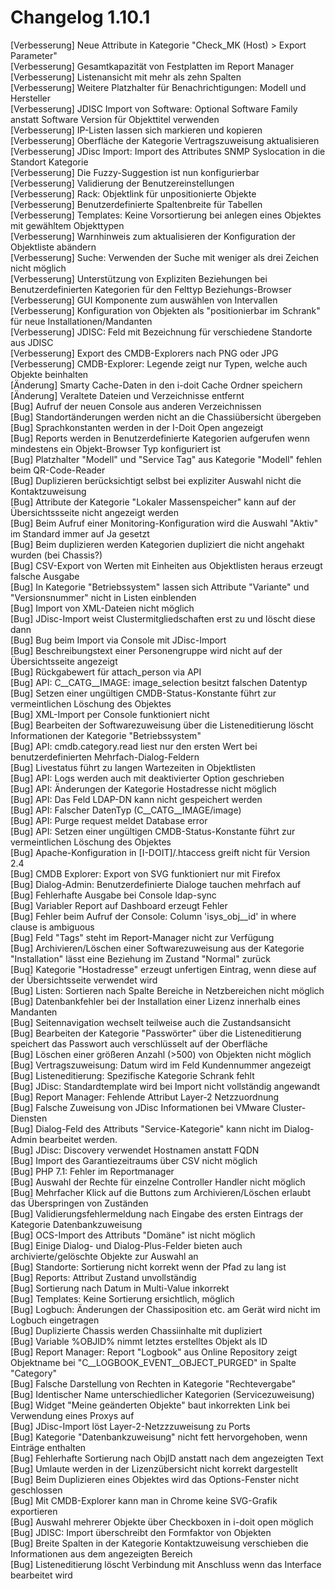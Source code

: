 # Changelog 1.10.1

[Verbesserung]  Neue Attribute in Kategorie "Check_MK (Host) > Export Parameter"  <br>
[Verbesserung]  Gesamtkapazität von Festplatten im Report Manager  <br>
[Verbesserung]  Listenansicht mit mehr als zehn Spalten  <br>
[Verbesserung]  Weitere Platzhalter für Benachrichtigungen: Modell und Hersteller  <br>
[Verbesserung]  JDISC Import von Software: Optional Software Family anstatt Software Version für Objekttitel verwenden  <br>
[Verbesserung]  IP-Listen lassen sich markieren und kopieren  <br>
[Verbesserung]  Oberfläche der Kategorie Vertragszuweisung aktualisieren  <br>
[Verbesserung]  JDisc Import: Import des Attributes SNMP Syslocation in die Standort Kategorie  <br>
[Verbesserung]  Die Fuzzy-Suggestion ist nun konfigurierbar  <br>
[Verbesserung]  Validierung der Benutzereinstellungen  <br>
[Verbesserung]  Rack: Objektlink für unpositionierte Objekte  <br>
[Verbesserung]  Benutzerdefinierte Spaltenbreite für Tabellen  <br>
[Verbesserung]  Templates: Keine Vorsortierung bei anlegen eines Objektes mit gewähltem Objekttypen  <br>
[Verbesserung]  Warnhinweis zum aktualisieren der Konfiguration der Objektliste abändern  <br>
[Verbesserung]  Suche: Verwenden der Suche mit weniger als drei Zeichen nicht möglich  <br>
[Verbesserung]  Unterstützung von Expliziten Beziehungen bei Benutzerdefinierten Kategorien für den Felttyp Beziehungs-Browser  <br>
[Verbesserung]  GUI Komponente zum auswählen von Intervallen  <br>
[Verbesserung]  Konfiguration von Objekten als "positionierbar im Schrank" für neue Installationen/Mandanten  <br>
[Verbesserung]  JDISC: Feld mit Bezeichnung für verschiedene Standorte aus JDISC  <br>
[Verbesserung]  Export des CMDB-Explorers nach PNG oder JPG  <br>
[Verbesserung]  CMDB-Explorer: Legende zeigt nur Typen, welche auch Objekte beinhalten  <br>
[Änderung]      Smarty Cache-Daten in den i-doit Cache Ordner speichern  <br>
[Änderung]      Veraltete Dateien und Verzeichnisse entfernt  <br>
[Bug]           Aufruf der neuen Console aus anderen Verzeichnissen  <br>
[Bug]           Standortänderungen werden nicht an die Chassiübersicht übergeben  <br>
[Bug]           Sprachkonstanten werden in der I-Doit Open angezeigt  <br>
[Bug]           Reports werden in Benutzerdefinierte Kategorien aufgerufen wenn mindestens ein Objekt-Browser Typ konfiguriert ist  <br>
[Bug]           Platzhalter "Modell" und "Service Tag" aus Kategorie "Modell" fehlen beim QR-Code-Reader  <br>
[Bug]           Duplizieren berücksichtigt selbst bei expliziter Auswahl nicht die Kontaktzuweisung  <br>
[Bug]           Attribute der Kategorie "Lokaler Massenspeicher" kann auf der Übersichtssseite nicht angezeigt werden  <br>
[Bug]           Beim Aufruf einer Monitoring-Konfiguration wird die Auswahl "Aktiv" im Standard immer auf Ja gesetzt  <br>
[Bug]           Beim duplizieren werden Kategorien dupliziert die nicht angehakt wurden (bei Chassis?)  <br>
[Bug]           CSV-Export von Werten mit Einheiten aus Objektlisten heraus erzeugt falsche Ausgabe  <br>
[Bug]           In Kategorie "Betriebssystem" lassen sich Attribute "Variante" und "Versionsnummer" nicht in Listen einblenden  <br>
[Bug]           Import von XML-Dateien nicht möglich  <br>
[Bug]           JDisc-Import weist Clustermitgliedschaften erst zu und löscht diese dann  <br>
[Bug]           Bug beim Import via Console mit JDisc-Import  <br>
[Bug]           Beschreibungstext einer Personengruppe wird nicht auf der Übersichtsseite angezeigt  <br>
[Bug]           Rückgabewert für attach_person via API  <br>
[Bug]           API: C__CATG__IMAGE: image_selection besitzt falschen Datentyp  <br>
[Bug]           Setzen einer ungültigen CMDB-Status-Konstante führt zur vermeintlichen Löschung des Objektes  <br>
[Bug]           XML-Import per Console funktioniert nicht  <br>
[Bug]           Bearbeiten der Softwarezuweisung über die Listeneditierung löscht Informationen der Kategorie "Betriebssystem"  <br>
[Bug]           API: cmdb.category.read liest nur den ersten Wert bei benutzerdefinierten Mehrfach-Dialog-Feldern  <br>
[Bug]           Livestatus führt zu langen Wartezeiten in Objektlisten  <br>
[Bug]           API: Logs werden auch mit deaktivierter Option geschrieben  <br>
[Bug]           API: Änderungen der Kategorie Hostadresse nicht möglich  <br>
[Bug]           API: Das Feld LDAP-DN kann nicht gespeichert werden  <br>
[Bug]           API: Falscher DatenTyp (C__CATG__IMAGE/image)  <br>
[Bug]           API: Purge request meldet Database error  <br>
[Bug]           API: Setzen einer ungültigen CMDB-Status-Konstante führt zur vermeintlichen Löschung des Objektes  <br>
[Bug]           Apache-Konfiguration in [I-DOIT]/.htaccess greift nicht für Version 2.4  <br>
[Bug]           CMDB Explorer: Export von SVG funktioniert nur mit Firefox  <br>
[Bug]           Dialog-Admin: Benutzerdefinierte Dialoge tauchen mehrfach auf  <br>
[Bug]           Fehlerhafte Ausgabe bei Console ldap-sync  <br>
[Bug]           Variabler Report auf Dashboard erzeugt Fehler  <br>
[Bug]           Fehler beim Aufruf der Console: Column 'isys_obj__id' in where clause is ambiguous  <br>
[Bug]           Feld "Tags" steht im Report-Manager nicht zur Verfügung  <br>
[Bug]           Archivieren/Löschen einer Softwarezuweisung aus der Kategorie "Installation" lässt eine Beziehung im Zustand "Normal" zurück  <br>
[Bug]           Kategorie "Hostadresse" erzeugt unfertigen Eintrag, wenn diese auf der Übersichtsseite verwendet wird  <br>
[Bug]           Listen: Sortieren nach Spalte Bereiche in Netzbereichen nicht möglich  <br>
[Bug]           Datenbankfehler bei der Installation einer Lizenz innerhalb eines Mandanten  <br>
[Bug]           Seitennavigation wechselt teilweise auch die Zustandsansicht  <br>
[Bug]           Bearbeiten der Kategorie "Passwörter" über die Listeneditierung speichert das Passwort auch verschlüsselt auf der Oberfläche  <br>
[Bug]           Löschen einer größeren Anzahl (>500) von Objekten nicht möglich  <br>
[Bug]           Vertragszuweisung: Datum wird im Feld Kundennummer angezeigt  <br>
[Bug]           Listeneditierung: Spezifische Kategorie Schrank fehlt  <br>
[Bug]           JDisc: Standardtemplate wird bei Import nicht vollständig angewandt  <br>
[Bug]           Report Manager: Fehlende Attribut Layer-2 Netzzuordnung  <br>
[Bug]           Falsche Zuweisung von JDisc Informationen bei VMware Cluster-Diensten  <br>
[Bug]           Dialog-Feld des Attributs "Service-Kategorie" kann nicht im Dialog-Admin bearbeitet werden.  <br>
[Bug]           JDisc: Discovery verwendet Hostnamen anstatt FQDN  <br>
[Bug]           Import des Garantiezeitraums über CSV nicht möglich  <br>
[Bug]           PHP 7.1: Fehler im Reportmanager  <br>
[Bug]           Auswahl der Rechte für einzelne Controller Handler nicht möglich  <br>
[Bug]           Mehrfacher Klick auf die Buttons zum Archivieren/Löschen erlaubt das Überspringen von Zuständen  <br>
[Bug]           Validierungsfehlermeldung nach Eingabe des ersten Eintrags der Kategorie Datenbankzuweisung  <br>
[Bug]           OCS-Import des Attributs "Domäne" ist nicht möglich  <br>
[Bug]           Einige Dialog- und Dialog-Plus-Felder bieten auch archivierte/gelöschte Objekte zur Auswahl an  <br>
[Bug]           Standorte: Sortierung nicht korrekt wenn der Pfad zu lang ist  <br>
[Bug]           Reports: Attribut Zustand unvollständig  <br>
[Bug]           Sortierung nach Datum in Multi-Value inkorrekt  <br>
[Bug]           Templates: Keine Sortierung ersichtlich, möglich  <br>
[Bug]           Logbuch: Änderungen der Chassiposition etc. am Gerät wird nicht im Logbuch eingetragen  <br>
[Bug]           Duplizierte Chassis werden Chassiinhalte mit dupliziert  <br>
[Bug]           Variable %OBJID% nimmt letztes erstelltes Objekt als ID  <br>
[Bug]           Report Manager: Report "Logbook" aus Online Repository zeigt Objektname bei "C__LOGBOOK_EVENT__OBJECT_PURGED" in Spalte "Category"  <br>
[Bug]           Falsche Darstellung von Rechten in Kategorie "Rechtevergabe"  <br>
[Bug]           Identischer Name unterschiedlicher Kategorien (Servicezuweisung)  <br>
[Bug]           Widget "Meine geänderten Objekte" baut inkorrekten Link bei Verwendung eines Proxys auf  <br>
[Bug]           JDisc-Import löst Layer-2-Netzzzuweisung zu Ports  <br>
[Bug]           Kategorie "Datenbankzuweisung" nicht fett hervorgehoben, wenn Einträge enthalten  <br>
[Bug]           Fehlerhafte Sortierung nach ObjID anstatt nach dem angezeigten Text  <br>
[Bug]           Umlaute werden in der Lizenzübersicht nicht korrekt dargestellt  <br>
[Bug]           Beim Duplizieren eines Objektes wird das Options-Fenster nicht geschlossen  <br>
[Bug]           Mit CMDB-Explorer kann man in Chrome keine SVG-Grafik exportieren  <br>
[Bug]           Auswahl mehrerer Objekte über Checkboxen in i-doit open möglich  <br>
[Bug]           JDISC: Import überschreibt den Formfaktor von Objekten  <br>
[Bug]           Breite Spalten in der Kategorie Kontaktzuweisung verschieben die Informationen aus dem angezeigten Bereich  <br>
[Bug]           Listeneditierung löscht Verbindung mit Anschluss wenn das Interface bearbeitet wird  <br>
